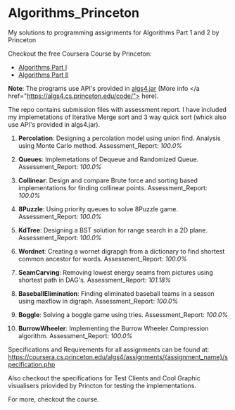 # Algorithms_Princeton
My solutions to programming assignments for Algorithms Part 1 and 2 by Princeton

Checkout the free Coursera Course by Princeton:
* <a href="https://www.coursera.org/learn/algorithms-part1"  target="_blank"> Algorithms Part I </a>
* <a href="https://www.coursera.org/learn/algorithms-part2"  target="_blank"> Algorithms Part II </a>

__Note__: The programs use API's provided in <a href="https://algs4.cs.princeton.edu/code/algs4.jar">algs4.jar</a> (More info </a href="https://algs4.cs.princeton.edu/code/"> here</a>).

The repo contains submission files with assessment report.
I have included my implemetations of Iterative Merge sort and 3 way quick sort (whick also use API's provided in algs4.jar).

1. __Percolation__: Designing a percolation model using union find. Analysis using Monte Carlo method.
Assessment_Report: <em>100.0%</em>

2. __Queues__: Implemetations of Dequeue and Randomized Queue.
Assessment_Report: <em>100.0%</em>

3. __Collinear__: Design and compare Brute force and sorting based implementations for finding collinear points.
Assessment_Report: <em>100.0%</em>

4. __8Puzzle__: Using priority queues to solve 8Puzzle game.
Assessment_Report: <em>100.0%</em>

5. __KdTree__: Designing a BST solution for range search in a 2D plane.
Assessment_Report: <em>100.0%</em>

6. __Wordnet__: Creating a wornet digrapgh from a dictionary to find shortest common ancestor for words.
Assessment_Report: <em>100.0%</em>

7. __SeamCarving__: Removing lowest energy seams from pictures using shortest path in DAG's.
Assessment_Report: <em>101.18%</em>

8. __BaseballElimination__: Finding eliminated baseball teams in a season using maxflow in digraph.
Assessment_Report: <em>100.0%</em>

9. __Boggle__: Solving a boggle game using tries.
Assessment_Report: <em>100.0%</em>

10. __BurrowWheeler__: Implementing the Burrow Wheeler Compression algorithm.
Assessment_Report: <em>100.0%</em>

Specifications and Requirements for all assignments can be found at:
https://coursera.cs.princeton.edu/algs4/assignments/{assignment_name}/specification.php

Also checkout the specifications for Test Clients and Cool Graphic visualisers priovided by Princton for testing the implementations.

For more, checkout the course.
